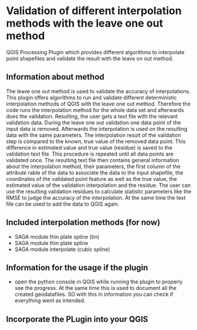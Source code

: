# Validation of different interpolation methods with the leave one out method
QGIS Processing Plugin which provides different algorithms to interpolate point shapefiles and validate the result with the leave on out method.

## Information about method
The leave one out method is used to validate the accuracy of interpolations. This plugin offers algorithms to run and validate different deterministic interpolation methods of QGIS with the leave one out method. 
Therefore the code runs the interpolation method for the whole data set and afterwards does the validation. Resulting, the user gets a text file with the relevant validation data. During the leave one out validation one data point of the input data is removed. Afterwards the interpolation is used on the resulting data with the same parameters. The interpolation result of the validation step is compared to the known, true value of the removed data point. This difference in estimated value and true value (residue) is saved to the validation text file. This procedure is repeated until all data points are validated once. The resulting text file then contains general information about the interpolation method, their parameters, the first column of the attribute rable of the data to associate the data to the input shapefile, the coordinates of the validated point feature as well as the true value, the estimated value of the validation interpolation and the residue.
The user can use the resulting validation residues to calculate statistic parameters like the RMSE to judge the accuracy of the interpolation. At the same time the text file can be used to add the data to QGIS again.

## Included interpolation methods (for now)
* SAGA module thin plate spline (tin)
* SAGA module thin plate spline
* SAGA module interpolate (cubic spline)

## Information for the usage if the plugin
* open the python console in QGIS while running the plugin to properly see the progress. At the same time this is used to document all the created geodatafiles. SO with this in information you can check if everything went as intended.

## Incorporate the PLugin into your QGIS
